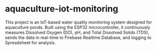 # aquaculture-iot-monitoring
This project is an IoT-based water quality monitoring system designed for aquaculture ponds. Built using the ESP32 microcontroller, it continuously measures Dissolved Oxygen (DO), pH, and Total Dissolved Solids (TDS), sends the data in real-time to Firebase Realtime Database, and logging to Spreadsheet for analysis.
